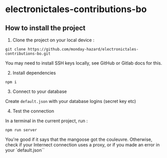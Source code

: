 # electronictales-contributions-bo

## How to install the project

1. Clone the project on your local device :

`git clone https://github.com/monday-hazard/electronictales-contributions-bo.git`

You may need to install SSH keys locally, see GitHub or Gitlab docs for this.

2. Install dependencies

`npm i`

3. Connect to your database

Create `default.json` with your database logins (secret key etc)

4. Test the connection

In a terminal in the current project, run :

`npm run server`

You're good if it says that the mangoose got the couleuvre. Otherwise, check if your Internect connection uses a proxy, or if you made an error in your `default.json``

